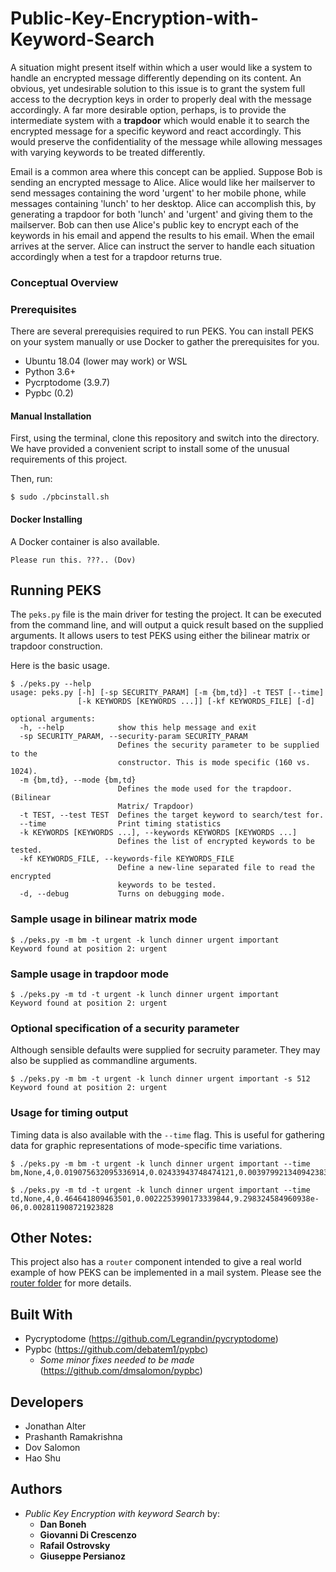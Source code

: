 # Public-Key-Encryption-with-Keyword-Search
A situation might present itself within which a user would like a system to handle an encrypted message differently 
depending on its content. An obvious, yet undesirable solution to this issue is to grant the system full access to 
the decryption keys in order to properly deal with the message accordingly. A far more desirable option, perhaps, is
to provide the intermediate system with a **trapdoor** which would enable it to search the encrypted message for a specific 
keyword and react accordingly. This would preserve the confidentiality of the message while allowing messages with varying 
keywords to be treated differently.

Email is a common area where this concept can be applied. Suppose Bob is sending an encrypted message to Alice. Alice would
like her mailserver to send messages containing the word 'urgent' to her mobile phone, while messages containing 'lunch' to 
her desktop. Alice can accomplish this, by generating a trapdoor for both 'lunch' and 'urgent' and giving them to the mailserver.
Bob can then use Alice's public key to encrypt each of the keywords in his email and append the results to his email. When the email 
arrives at the server. Alice can instruct the server to handle each situation accordingly when a test for a trapdoor returns true.

### Conceptual Overview


### Prerequisites

There are several prerequisies required to run PEKS. You can install PEKS on your system manually
or use Docker to gather the prerequisites for you.

* Ubuntu 18.04 (lower may work) or WSL
* Python 3.6+
* Pycrptodome (3.9.7)
* Pypbc (0.2)

#### Manual Installation
First, using the terminal, clone this repository and switch into the directory. We have provided a 
convenient script to install some of the unusual requirements of this project.

Then, run:
```
$ sudo ./pbcinstall.sh
```

#### Docker Installing
A Docker container is also available.

```
Please run this. ???.. (Dov)
```


## Running PEKS

The `peks.py` file is the main driver for testing the project. It can be executed from the 
command line, and will output a quick result based on the supplied arguments. It allows users
to test PEKS using either the bilinear matrix or trapdoor construction.

Here is the basic usage.
```
$ ./peks.py --help
usage: peks.py [-h] [-sp SECURITY_PARAM] [-m {bm,td}] -t TEST [--time]
               [-k KEYWORDS [KEYWORDS ...]] [-kf KEYWORDS_FILE] [-d]

optional arguments:
  -h, --help            show this help message and exit
  -sp SECURITY_PARAM, --security-param SECURITY_PARAM
                        Defines the security parameter to be supplied to the
                        constructor. This is mode specific (160 vs. 1024).
  -m {bm,td}, --mode {bm,td}
                        Defines the mode used for the trapdoor. (Bilinear
                        Matrix/ Trapdoor)
  -t TEST, --test TEST  Defines the target keyword to search/test for.
  --time                Print timing statistics
  -k KEYWORDS [KEYWORDS ...], --keywords KEYWORDS [KEYWORDS ...]
                        Defines the list of encrypted keywords to be tested.
  -kf KEYWORDS_FILE, --keywords-file KEYWORDS_FILE
                        Define a new-line separated file to read the encrypted
                        keywords to be tested.
  -d, --debug           Turns on debugging mode.
```

### Sample usage in bilinear matrix mode
```
$ ./peks.py -m bm -t urgent -k lunch dinner urgent important
Keyword found at position 2: urgent
```

### Sample usage in trapdoor mode
```
$ ./peks.py -m td -t urgent -k lunch dinner urgent important
Keyword found at position 2: urgent
```

### Optional specification of a security parameter
Although sensible defaults were supplied for secruity parameter. They may also be supplied as 
commandline arguments.
```
$ ./peks.py -m bm -t urgent -k lunch dinner urgent important -s 512
Keyword found at position 2: urgent
```

### Usage for timing output
Timing data is also available with the `--time` flag. This is useful for
gathering data for graphic representations of mode-specific time variations.
```
$ ./peks.py -m bm -t urgent -k lunch dinner urgent important --time
bm,None,4,0.019075632095336914,0.02433943748474121,0.003979921340942383,0.0029435157775878906

$ ./peks.py -m td -t urgent -k lunch dinner urgent important --time
td,None,4,0.464641809463501,0.0022253990173339844,9.298324584960938e-06,0.002811908721923828
```

## Other Notes:
This project also has a `router` component intended to give a real world example of how
PEKS can be implemented in a mail system. Please see the [router folder](https://github.com/Praz314159/Public-Key-Encryption-with-Keyword-Search/tree/master/router) for more details.

## Built With
* Pycryptodome (https://github.com/Legrandin/pycryptodome)
* Pypbc (https://github.com/debatem1/pypbc)
  * *Some minor fixes needed to be made* (https://github.com/dmsalomon/pypbc)

## Developers
* Jonathan Alter
* Prashanth Ramakrishna
* Dov Salomon
* Hao Shu

## Authors
* *Public Key Encryption with keyword Search* by:
  - **Dan Boneh** 
  - **Giovanni Di Crescenzo** 
  - **Rafail Ostrovsky**
  - **Giuseppe Persianoz**
